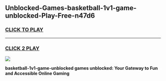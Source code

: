 
## Unblocked-Games-basketball-1v1-game-unblocked-Play-Free-n47d6
<h3>
<a href="https://premium76.site?title=basketball-1v1-game-unblocked&ref=17A">CLICK TO PLAY</a></h3>
<hr>

<h3>
<a href="https://premium76.site?title=basketball-1v1-game-unblocked&ref=17A">CLICK 2 PLAY</a>
  
</h3>

<a href="https://premium76.site?title=basketball-1v1-game-unblocked&ref=17A"><img src="https://clearcache.store/games.png"></a>


**basketball-1v1-game-unblocked games unblocked: Your Gateway to Fun and Accessible Online Gaming**
